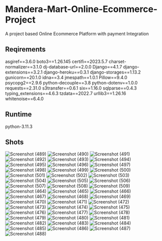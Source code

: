 # Mandera-Mart-Online-Ecommerce-Project
A project based Online Ecommerce Platform with payment Integration


## Reqirements
asgiref==3.6.0
boto3==1.26.145
certifi==2023.5.7
charset-normalizer==3.1.0
dj-database-url==2.0.0
Django==4.1.7
django-extensions==3.2.1
django-heroku==0.3.1
django-storages==1.13.2
gunicorn==20.1.0
idna==3.4
jmespath==1.0.1
Pillow==9.4.0
psycopg2==2.9.6
python-decouple==3.8
python-dotenv==1.0.0
requests==2.31.0
s3transfer==0.6.1
six==1.16.0
sqlparse==0.4.3
typing_extensions==4.6.3
tzdata==2022.7
urllib3==1.26.16
whitenoise==6.4.0

## Runtime
python-3.11.3

## Shots
![Screenshot (489)](https://github.com/engraya/Mandera-Mart-Ecommerce-Project/assets/115407251/a6eaa583-11c0-40c3-8631-ffc7fe05937f)
![Screenshot (490)](https://github.com/engraya/Mandera-Mart-Ecommerce-Project/assets/115407251/b49a5186-dd28-4517-b513-4ad879db441d)
![Screenshot (491)](https://github.com/engraya/Mandera-Mart-Ecommerce-Project/assets/115407251/e7df5d42-5980-4801-acf5-245b68bfc219)
![Screenshot (492)](https://github.com/engraya/Mandera-Mart-Ecommerce-Project/assets/115407251/5bc65982-16c5-4983-9d88-2dbee969dbb3)
![Screenshot (493)](https://github.com/engraya/Mandera-Mart-Ecommerce-Project/assets/115407251/138ca7ca-5218-40fe-9f9b-901bb9bf2234)
![Screenshot (494)](https://github.com/engraya/Mandera-Mart-Ecommerce-Project/assets/115407251/18413068-14a4-4d18-9030-dff231f3c270)
![Screenshot (495)](https://github.com/engraya/Mandera-Mart-Ecommerce-Project/assets/115407251/8641c0f6-d44c-4dfa-a7eb-0246e46eab13)
![Screenshot (496)](https://github.com/engraya/Mandera-Mart-Ecommerce-Project/assets/115407251/950e4a17-873e-4399-9aff-3c52a9d7671b)
![Screenshot (497)](https://github.com/engraya/Mandera-Mart-Ecommerce-Project/assets/115407251/58b1140a-d4fe-464d-b400-ab06397ca41e)
![Screenshot (498)](https://github.com/engraya/Mandera-Mart-Ecommerce-Project/assets/115407251/50806dad-c1ad-4c27-9611-941a26f9be85)
![Screenshot (499)](https://github.com/engraya/Mandera-Mart-Ecommerce-Project/assets/115407251/baf9a812-29c2-4a5f-9776-35269bb32b1f)
![Screenshot (500)](https://github.com/engraya/Mandera-Mart-Ecommerce-Project/assets/115407251/078d5d98-f89f-4800-bcc4-7bac2fab1b44)
![Screenshot (501)](https://github.com/engraya/Mandera-Mart-Ecommerce-Project/assets/115407251/0ac6b388-f583-4f36-b98c-195ed042f535)
![Screenshot (502)](https://github.com/engraya/Mandera-Mart-Ecommerce-Project/assets/115407251/f56f3782-6a3c-4776-a66f-e4c49f2ae592)
![Screenshot (503)](https://github.com/engraya/Mandera-Mart-Ecommerce-Project/assets/115407251/7df4f650-9ba5-41f1-9fa0-6eae5eb63b9f)
![Screenshot (504)](https://github.com/engraya/Mandera-Mart-Ecommerce-Project/assets/115407251/10db1aff-e04c-4891-b35c-720bd7366fbe)
![Screenshot (505)](https://github.com/engraya/Mandera-Mart-Ecommerce-Project/assets/115407251/7d5dbcb7-0b95-464f-9935-0dd87c2fe0ca)
![Screenshot (506)](https://github.com/engraya/Mandera-Mart-Ecommerce-Project/assets/115407251/0316db12-f679-488f-be03-5dc2ba3fead0)
![Screenshot (507)](https://github.com/engraya/Mandera-Mart-Ecommerce-Project/assets/115407251/cd3336fa-606f-4eab-a4b2-d1420bb3d0c7)
![Screenshot (508)](https://github.com/engraya/Mandera-Mart-Ecommerce-Project/assets/115407251/95b2da08-3527-4f91-8be6-463d4ea38170)
![Screenshot (509)](https://github.com/engraya/Mandera-Mart-Ecommerce-Project/assets/115407251/a23d81cf-1902-44ec-bbc0-63df0446acdc)
![Screenshot (464)](https://github.com/engraya/Mandera-Mart-Ecommerce-Project/assets/115407251/e03c6f97-5294-4e26-bdd2-babccfd27d6d)
![Screenshot (465)](https://github.com/engraya/Mandera-Mart-Ecommerce-Project/assets/115407251/27330b91-b6eb-4ae4-9281-c2e5ef059531)
![Screenshot (466)](https://github.com/engraya/Mandera-Mart-Ecommerce-Project/assets/115407251/aa70403b-a19f-4734-893e-906c61175494)
![Screenshot (467)](https://github.com/engraya/Mandera-Mart-Ecommerce-Project/assets/115407251/30ca3ba2-cfaa-4d00-b5db-655705d9c4ca)
![Screenshot (468)](https://github.com/engraya/Mandera-Mart-Ecommerce-Project/assets/115407251/5d877bb3-9775-4d68-b9b1-99f63449625a)
![Screenshot (469)](https://github.com/engraya/Mandera-Mart-Ecommerce-Project/assets/115407251/dba929b8-1336-4a7a-8d47-90f108f72de4)
![Screenshot (470)](https://github.com/engraya/Mandera-Mart-Ecommerce-Project/assets/115407251/9c38330b-aeb7-4513-8860-3f373b9d9530)
![Screenshot (471)](https://github.com/engraya/Mandera-Mart-Ecommerce-Project/assets/115407251/b143bbcd-9703-446f-abb5-1e79fe4b48e8)
![Screenshot (472)](https://github.com/engraya/Mandera-Mart-Ecommerce-Project/assets/115407251/74ddf7d4-8e8c-48fe-b259-d9aa32f1e300)
![Screenshot (473)](https://github.com/engraya/Mandera-Mart-Ecommerce-Project/assets/115407251/9a67ebe0-79b5-48c1-876a-b118e8e03dcf)
![Screenshot (474)](https://github.com/engraya/Mandera-Mart-Ecommerce-Project/assets/115407251/9d011002-e8ff-4d4b-8baa-3003990809fd)
![Screenshot (475)](https://github.com/engraya/Mandera-Mart-Ecommerce-Project/assets/115407251/1afb95f2-8246-4dc1-847e-c653b74ad72c)
![Screenshot (476)](https://github.com/engraya/Mandera-Mart-Ecommerce-Project/assets/115407251/317c8f6e-9079-4087-87f0-07811436a57b)
![Screenshot (477)](https://github.com/engraya/Mandera-Mart-Ecommerce-Project/assets/115407251/ae9aca65-8a94-4344-b665-007911eca162)
![Screenshot (478)](https://github.com/engraya/Mandera-Mart-Ecommerce-Project/assets/115407251/67816555-02b0-46bc-b527-2b4f756ce0b2)
![Screenshot (479)](https://github.com/engraya/Mandera-Mart-Ecommerce-Project/assets/115407251/cd223336-3567-45d5-be1d-a74e993ad532)
![Screenshot (480)](https://github.com/engraya/Mandera-Mart-Ecommerce-Project/assets/115407251/8bb6a980-c6cd-40bc-a8f1-0143c9fd77d0)
![Screenshot (481)](https://github.com/engraya/Mandera-Mart-Ecommerce-Project/assets/115407251/0e74fb33-4b32-4866-ba05-980342b3b49f)
![Screenshot (482)](https://github.com/engraya/Mandera-Mart-Ecommerce-Project/assets/115407251/61cf3603-6d4e-4582-ae93-11e8c3593a09)
![Screenshot (483)](https://github.com/engraya/Mandera-Mart-Ecommerce-Project/assets/115407251/ec6a062a-cde4-4fd1-8c59-e51674b34e2c)
![Screenshot (484)](https://github.com/engraya/Mandera-Mart-Ecommerce-Project/assets/115407251/7e1f1350-1062-4128-86a3-7d56e29ebe2c)
![Screenshot (485)](https://github.com/engraya/Mandera-Mart-Ecommerce-Project/assets/115407251/c4ce10fe-41b2-4afe-b787-722979004129)
![Screenshot (486)](https://github.com/engraya/Mandera-Mart-Ecommerce-Project/assets/115407251/90fb245c-b016-4f56-aef0-120779c255fd)
![Screenshot (487)](https://github.com/engraya/Mandera-Mart-Ecommerce-Project/assets/115407251/abbb74c4-d379-4fa4-8c7f-e06b41514bba)
![Screenshot (488)](https://github.com/engraya/Mandera-Mart-Ecommerce-Project/assets/115407251/d2af438d-e385-4997-964d-653f5b65508d)

